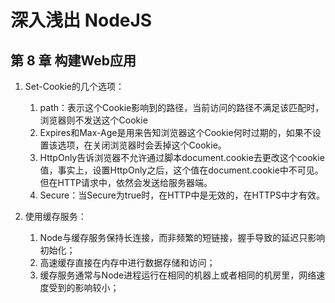 # 深入浅出 NodeJS

## 第 8 章 构建Web应用

1. Set-Cookie的几个选项：
   1. path：表示这个Cookie影响到的路径，当前访问的路径不满足该匹配时，浏览器则不发送这个Cookie
   2. Expires和Max-Age是用来告知浏览器这个Cookie何时过期的，如果不设置该选项，在关闭浏览器时会丢掉这个Cookie。
   3. HttpOnly告诉浏览器不允许通过脚本document.cookie去更改这个cookie值，事实上，设置HttpOnly之后，这个值在document.cookie中不可见。但在HTTP请求中，依然会发送给服务器端。
   4. Secure：当Secure为true时，在HTTP中是无效的，在HTTPS中才有效。

2. 使用缓存服务：
   1. Node与缓存服务保持长连接，而非频繁的短链接，握手导致的延迟只影响初始化；
   2. 高速缓存直接在内存中进行数据存储和访问；
   3. 缓存服务通常与Node进程运行在相同的机器上或者相同的机房里，网络速度受到的影响较小；